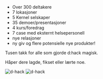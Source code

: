 - Over 300 deltakere
- 7 lokasjoner 
- 5 Kernel selskaper
- 35 demoer/presentasjoner 
- 4 kurs/foredrag
- 7 case med eksternt helsepersonell
- nye relasjoner
- ny giv og flere potensielle nye produkter! 

Tusen takk for alle som gjorde d:hack magisk. 

Håper dere lagde, fikset eller lærte noe.

![d-hack](./wins/d-hack/IMG_20221209_102430_417.jpg)
![d-hack](./wins/d-hack/IMG_20221209_102524_941.jpg)